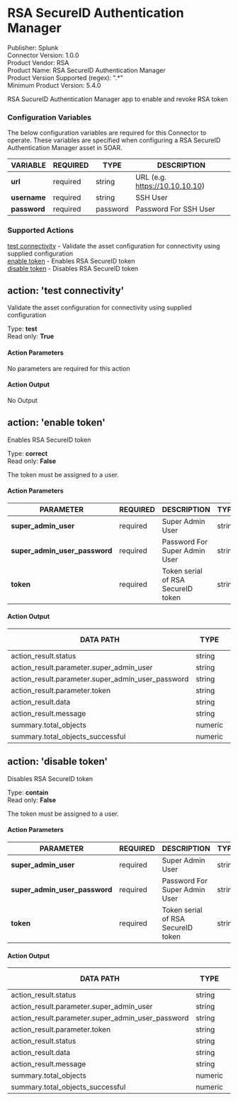 [comment]: # "Auto-generated SOAR connector documentation"
# RSA SecureID Authentication Manager

Publisher: Splunk  
Connector Version: 1.0.0  
Product Vendor: RSA  
Product Name: RSA SecureID Authentication Manager  
Product Version Supported (regex): ".\*"  
Minimum Product Version: 5.4.0  

RSA SucureID Authentication Manager app to enable and revoke RSA token

[comment]: # "File: README.md"
[comment]: # "Copyright (c) 2023 Splunk Inc."
[comment]: # ""
[comment]: # "Licensed under the Apache License, Version 2.0 (the 'License');"
[comment]: # "you may not use this file except in compliance with the License."
[comment]: # "You may obtain a copy of the License at"
[comment]: # ""
[comment]: # "    http://www.apache.org/licenses/LICENSE-2.0"
[comment]: # ""
[comment]: # "Unless required by applicable law or agreed to in writing, software distributed under"
[comment]: # "the License is distributed on an 'AS IS' BASIS, WITHOUT WARRANTIES OR CONDITIONS OF ANY KIND,"
[comment]: # "either express or implied. See the License for the specific language governing permissions"
[comment]: # "and limitations under the License."
[comment]: # ""



### Configuration Variables
The below configuration variables are required for this Connector to operate.  These variables are specified when configuring a RSA SecureID Authentication Manager asset in SOAR.

VARIABLE | REQUIRED | TYPE | DESCRIPTION
-------- | -------- | ---- | -----------
**url** |  required  | string | URL (e.g. https://10.10.10.10)
**username** |  required  | string | SSH User
**password** |  required  | password | Password For SSH User

### Supported Actions  
[test connectivity](#action-test-connectivity) - Validate the asset configuration for connectivity using supplied configuration  
[enable token](#action-enable-token) - Enables RSA SecureID token  
[disable token](#action-disable-token) - Disables RSA SecureID token  

## action: 'test connectivity'
Validate the asset configuration for connectivity using supplied configuration

Type: **test**  
Read only: **True**

#### Action Parameters
No parameters are required for this action

#### Action Output
No Output  

## action: 'enable token'
Enables RSA SecureID token

Type: **correct**  
Read only: **False**

The token must be assigned to a user.

#### Action Parameters
PARAMETER | REQUIRED | DESCRIPTION | TYPE | CONTAINS
--------- | -------- | ----------- | ---- | --------
**super_admin_user** |  required  | Super Admin User | string | 
**super_admin_user_password** |  required  | Password For Super Admin User | string | 
**token** |  required  | Token serial of RSA SecureID token | string |  `rsa secureid token` 

#### Action Output
DATA PATH | TYPE | CONTAINS | EXAMPLE VALUES
--------- | ---- | -------- | --------------
action_result.status | string |  |  
action_result.parameter.super_admin_user | string |  |  
action_result.parameter.super_admin_user_password | string |  |  
action_result.parameter.token | string |  |   0056121890128 
action_result.data | string |  |  
action_result.message | string |  |  
summary.total_objects | numeric |  |   1 
summary.total_objects_successful | numeric |  |   1   

## action: 'disable token'
Disables RSA SecureID token

Type: **contain**  
Read only: **False**

The token must be assigned to a user.

#### Action Parameters
PARAMETER | REQUIRED | DESCRIPTION | TYPE | CONTAINS
--------- | -------- | ----------- | ---- | --------
**super_admin_user** |  required  | Super Admin User | string | 
**super_admin_user_password** |  required  | Password For Super Admin User | string | 
**token** |  required  | Token serial of RSA SecureID token | string |  `rsa secureid token` 

#### Action Output
DATA PATH | TYPE | CONTAINS | EXAMPLE VALUES
--------- | ---- | -------- | --------------
action_result.status | string |  |  
action_result.parameter.super_admin_user | string |  |  
action_result.parameter.super_admin_user_password | string |  |  
action_result.parameter.token | string |  |   0056121890128 
action_result.status | string |  |  
action_result.data | string |  |  
action_result.message | string |  |  
summary.total_objects | numeric |  |   1 
summary.total_objects_successful | numeric |  |   1 